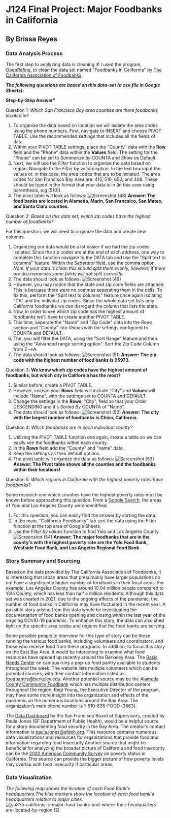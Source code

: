 # J124 Final Project: Major Foodbanks in California
## By Brissa Reyes 
### Data Analysis Process

The first step to analyzing data is cleaning it! I used the program, [OpenRefine](https://openrefine.org/), to clean the data set named "Foodbanks in California" by [The California Association of Foodbanks](https://www.cafoodbanks.org/our-members/).

**_The following questions are based on this data-set (a csv.file in Google Sheets):_**

__Step-by-Step Answer"__

Question 1: _Which San Francisco Bay area counties are there foodbanks located in?_

1. To organize the data based on location we will isolate the area codes using the phone numbers. First, navigate to INSERT and choose PIVOT TABLE. Use the recommended settings that includes all the fields of data. 
2. Within your PIVOT TABLE settings, place the "County" data with the __Row__ field and the "Phone" data within the __Values__ field. The setting for the "Phone" can be set to _Summarize by_ COUNTA and _Show as_ Default. 
3. Next, we will use the _Filter_ function to organize the data based on region. Navigate to the _Filter by values_ option. In the text box input the values or, in this case, the area codes that are to be isolated. The area codes for San Francisco Bay Area are: 415, 510, 650, and 408. These should be typed in the format that your data is in (in this case using parenthesis, e.g (510)).
4. The pivot table will look as follows:
![Screenshot (48)](https://user-images.githubusercontent.com/109770923/183323155-77c209e7-0305-4c5b-af67-afad43b5d96b.png)
__Answer: The food banks are located in Alameda, Marin, San Francsico, San Mateo, and Santa Clara counties.__

Question 2: _Based on this data set, which zip codes have the highest number of foodbanks?_

For this question, we will need to organize the data and create new columns. 
1. Organizing our data would be a lot easier if we had the zip codes isolated. Since the zip codes are at the end of each address, one way to complete this function navigate to the DATA tab and use the "Split text to columns" feature. Within the _Seperator_ field, use the comma option. 
_Note: If your data is clean this should split them evenly, however, if there are discrepancies some fields will not split correctly._
2. The data should look as follows:
![Screenshot (49)](https://user-images.githubusercontent.com/109770923/183333415-de6982d1-f855-478e-978f-9f3715115ecf.png)
3. However, you may notice that the state and zip code fields are attached. This is becuase there were no commas seperating them in the cells. To fix this, perform the  "Split text to columns" feature once again isolating "CA" and the individal zip codes. Since the whole data set lists only California foodbanks we can disregard the column that lists the state. 
4. Now, in order to see which zip code has the highest amount of foodbanks we'll have to create another PIVOT TABLE.
5. This time, seperate the "Name" and "Zip Code" data into the _Rows_ section and "County" into _Values_ with the settings configured to COUNTA and DEFAULT.
6. The, you will filter the DATA, using the "Sort Range" feature and then using the "Advanced range sorting option". Sort the Zip Code Column from Z-->A. 
7. The data should look as follows: 
![Screenshot (51)](https://user-images.githubusercontent.com/109770923/183334808-e4c77a71-d03b-411d-b921-13864a69d6a8.png)
__Answer: The zip code with the highest number of food banks is 95973.__

Question 3: __We know which zip codes have the highest amount of foodbanks, but which city in California has the most?__
1. Similar before, create a PIVOT TABLE.
2. However, instead your __Rows__ field will include "City" and __Values__ will include "Name", with the settings set to COUNTA and DEFAULT. 
3. Change the settings in the __Rows__, "City", field so that your _Order_ DESCENDING and it's _Sorted By_ COUNTA of "Name". 
4. The data should look as follows:
![Screenshot (52)](https://user-images.githubusercontent.com/109770923/183337673-f811d0d8-75f0-4097-878e-84161fabe8aa.png)
__Answer: The city with the largest number of foodbanks is Chico, California.__

Question 4: _Which foodbanks are in each individual county?_
1. Utilizing the PIVOT TABLE function one again, create a table so we can easily see the foodbanks within each county. 
2. In the __Rows__ field add the "County" and "name" data. 
3. Keep the settings as their default options. 
4. The pivot table will organize the data as follows:
![Screenshot (53)](https://user-images.githubusercontent.com/109770923/183344013-8704afb4-db23-41d1-bd2c-0836f5b9f986.png)
__Answer: The Pivot table shows all the counties and the foodbanks within their locations!__

Question 5: _Which regions in California with the highest poverty rates have foodbanks?_

Some research one which counties have the highest poverty rates must be known before approaching this question. From a [Google Search](https://www.ppic.org/publication/poverty-in-california/#:~:text=Yolo%20(20.9%25)%20and%20Los,local%20areas%20and%20legislative%20districts.), the areas of Yolo and Los Angeles County were idenitified.

1. For this question, you can easily find the answer by sorting the data.
2. In the main, "California-Foodbanks" tab sort the data using the Filter function at the top area of Google Sheets.
3. Use the _Filter by values_ function to find Yolo and Los Angeles County. 
![Screenshot (54)](https://user-images.githubusercontent.com/109770923/183345176-700ac9db-be74-4d76-bd2c-f6f7031ac29b.png)
__Answer: The major foodbanks that are in the county's with the highest poverty rate are the Yolo Food Bank, Westside Food Bank, and Los Angeles Regional Food Bank.__

### Story Summary and Sourcing
Based on the data provided by The California Association of Foodbanks, it is interesting that urban areas that presumably have larger populations do not have a significantly higher number of foodbanks in their local areas. For example, Los Angeles County has around 10.04 million people compared to Yolo County, which has less than half a million residents. Although this data set was created in 2021, due to the ongoing effects of the pandemic, the number of food banks in California may have fluctuated in the recent year. A possible story arising from this data would be investigating the documentation of food banks opening and closing within the last year of the ongoing COVID-19 pandemic. To enhance this story, the data can also shed light on the specific area codes and regions that the food banks are serving. 

Some possible people to interview for this type of story can be those running the various food banks, including volunteers and coordinators, and those who receive food from these programs. In addition, to focus this story on the East Bay Area, it would be interesting to examine what food resources have opened up recently around the Berkeley Area. The [Basic Needs Center](https://basicneeds.berkeley.edu/pantry) on campus runs a pop-up food pantry available to students throughout the week. The website lists multiple volunteers which can be potential sources, with their contact information listed as foodpantry@berkeley.edu. Another potential source may be the [Alameda County Community Foodbank](https://www.accfb.org/) which has multiple distribution centers throughout the region. Regi Young, the Executive Director of the program, may have some more insight into the organization and effects of the pandemic on the numerous locations around the Bay Area. The organization’s main phone number is 1-510-635-FOOD (3663).

The [Data Dashboard](https://www.sfdph.org/dph/files/mtgsgrps/foodsectaskfrc/docs/datadashboard-combined-529.pdf) by the San Francisco Board of Supervisors, created by Paula Jones (SF Department of Public Health), would be a helpful source for a story documenting food security in the Bay Area. The creator’s contact information is paula.jones@sfdph.org. This resource contains numerous data visualizations and resources for organizations that provide food and information regarding food insecurity.Another source that might be beneficial for analyzing the broader picture of California and food insecurity can be the [2020 American Community Survey](https://data.census.gov/cedsci/table?q=poverty%20in%20California&tid=ACSST5Y2020.S1701) on poverty status in California. This source can provide the bigger picture of how poverty levels may overlap with food insecurity if particular areas.  

### Data Visualization
_The following map shows the location of each Food Bank's headquarters.The blue markers show the location of each food bank's headquarters relative to major cities._
![yu8Yo-california-s-major-food-banks-and-where-their-headquarters-are-located-by-region (2)](https://user-images.githubusercontent.com/109770923/183367107-c20a6e6e-7af8-4053-ae41-26c7c2faacda.png)


